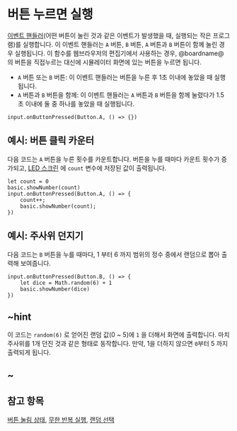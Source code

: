 # 버튼 누르면 실행

[이벤트 핸들러](/reference/event-handler)(어떤 버튼이 눌린 것과 같은 이벤트가 발생했을 때, 실행되는 작은 프로그램)를 실행합니다. 이 이벤트 핸들러는 `A` 버튼, `B` 버튼, `A` 버튼과 `B` 버튼이 함께 눌린 경우 실행됩니다. 이 함수를 웹브라우저의 편집기에서 사용하는 경우, @boardname@ 의 버튼을 직접누르는 대신에 시뮬레이터 화면에 있는 버튼을 누르면 됩니다.

* `A` 버튼 또는 `B` 버튼: 이 이벤트 핸들러는 버튼을 누른 후 1초 이내에 놓았을 때 실행됩니다.
* `A` 버튼과 `B` 버튼을 함께: 이 이벤트 핸들러는 `A` 버튼과 `B` 버튼을 함께 눌렸다가 1.5 초 이내에 둘 중 하나를 놓았을 때 실행됩니다.

```sig
input.onButtonPressed(Button.A, () => {})
```

## 예시: 버튼 클릭 카운터

다음 코드는 `A` 버튼을 누른 횟수를 카운트합니다. 버튼을 누를 때마다 카운트 횟수가 증가되고, [LED 스크린](/device/screen) 에 `count` 변수에 저장된 값이 출력됩니다.

```blocks
let count = 0
basic.showNumber(count)
input.onButtonPressed(Button.A, () => {
    count++;
    basic.showNumber(count);
})
```

## 예시: 주사위 던지기

다음 코드는 `B` 버튼을 누를 때마다, 1 부터 6 까지 범위의 정수 중에서 랜덤으로 뽑아 출력해 보여줍니다.

```blocks
input.onButtonPressed(Button.B, () => {
    let dice = Math.random(6) + 1
    basic.showNumber(dice)
})
```

## ~hint

이 코드는 `random(6)` 로 얻어진 랜덤 값(0 ~ 5)에 `1` 을 더해서 화면에 출력합니다. 마치 주사위를 1개 던진 것과 같은 형태로 동작합니다. 만약, 1을 더하지 않으면 `0`부터 5 까지 출력되게 됩니다.

## ~

## 참고 항목

[버튼 눌림 상태](/reference/input/button-is-pressed), [무한 반복 실행](/reference/basic/forever), [랜덤 선택](/blocks/math)